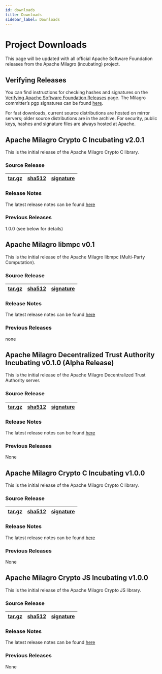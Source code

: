 ```yaml
---
id: downloads
title: Downloads
sidebar_label: Downloads
---
```


# Project Downloads

This page will be updated with all official Apache Software Foundation releases from the Apache Milagro (incubating) project.

## Verifying Releases

You can find instructions for checking hashes and signatures on the [Verifying Apache Software Foundation Releases](http://www.apache.org/info/verification.html) page. The Milagro committer’s pgp signatures can be found [here](https://www.apache.org/dist/incubator/milagro/KEYS).   

For fast downloads, current source distributions are hosted on mirror servers; older source distributions are in the archive. For security, public keys, hashes and signature files are always hosted at Apache.

## Apache Milagro Crypto C Incubating v2.0.1

This is the initial release of the Apache Milagro Crypto C library.

### Source Release

|[tar.gz](http://www.apache.org/dyn/closer.cgi/incubator/milagro/apache-milagro-crypto-c-2.0.1-incubating/apache-milagro-crypto-c-2.0.1-incubating-src.tar.gz)|[sha512](https://www.apache.org/dist/incubator/milagro/apache-milagro-crypto-c-2.0.1-incubating/apache-milagro-crypto-c-2.0.1-incubating-src.tar.gz.sha512)|[signature](https://www.apache.org/dist/incubator/milagro/apache-milagro-crypto-c-2.0.1-incubating/apache-milagro-crypto-c-2.0.1-incubating-src.tar.gz.asc)|
| ----- | ----- | ----- |

### Release Notes

The latest release notes can be found [here](https://github.com/apache/incubator-milagro-crypto-c/releases/tag/2.0.1)

### Previous Releases

1.0.0 (see below for details)

## Apache Milagro libmpc v0.1

This is the initial release of the Apache Milagro libmpc (Multi-Party Computation).

### Source Release

|[tar.gz](https://www.apache.org/dyn/closer.cgi/incubator/milagro/apache-milagro-mpc-0.1-incubating/apache-milagro-mpc-0.1-incubating-src.tar.gz)|[sha512](https://www.apache.org/dyn/closer.cgi/incubator/milagro/apache-milagro-mpc-0.1-incubating/apache-milagro-mpc-0.1-incubating-src.tar.gz.sha512)|[signature](https://www.apache.org/dyn/closer.cgi/incubator/milagro/apache-milagro-mpc-0.1-incubating/apache-milagro-mpc-0.1-incubating-src.tar.gz.asc)|
| ----- | ----- | ----- |

### Release Notes

The latest release notes can be found [here](https://github.com/apache/incubator-milagro-MPC/releases/tag/0.1)

### Previous Releases

none


## Apache Milagro Decentralized Trust Authority Incubating v0.1.0 (Alpha Release)

This is the initial release of the Apache Milagro Decentralized Trust Authority server.

### Source Release

|[tar.gz](http://www.apache.org/dyn/closer.cgi/incubator/milagro/apache-milagro-dta-0.1.0-incubating/apache-milagro-dta-0.1.0-incubating-src.tar.gz)|[sha512](https://www.apache.org/dist/incubator/milagro/apache-milagro-dta-0.1.0-incubating/apache-milagro-dta-0.1.0-incubating-src.tar.gz.sha512)|[signature](https://www.apache.org/dist/incubator/milagro/apache-milagro-dta-0.1.0-incubating/apache-milagro-dta-0.1.0-incubating-src.tar.gz.asc)|
| ----- | ----- | ----- |

### Release Notes

The latest release notes can be found [here](https://github.com/apache/incubator-milagro-dta/releases/tag/0.1.0)

### Previous Releases

None

## Apache Milagro Crypto C Incubating v1.0.0

This is the initial release of the Apache Milagro Crypto C library.

### Source Release

|[tar.gz](http://www.apache.org/dyn/closer.cgi/incubator/milagro/apache-milagro-crypto-c-1.0.0-incubating/apache-milagro-crypto-c-1.0.0-incubating-src.tar.gz)|[sha512](https://www.apache.org/dist/incubator/milagro/apache-milagro-crypto-c-1.0.0-incubating/apache-milagro-crypto-c-1.0.0-incubating-src.tar.gz.sha512)|[signature](https://www.apache.org/dist/incubator/milagro/apache-milagro-crypto-c-1.0.0-incubating/apache-milagro-crypto-c-1.0.0-incubating-src.tar.gz.asc)|
| ----- | ----- | ----- |

### Release Notes

The latest release notes can be found [here](https://github.com/apache/incubator-milagro-crypto-c/releases/tag/1.0.0)

### Previous Releases

None


## Apache Milagro Crypto JS Incubating v1.0.0

This is the initial release of the Apache Milagro Crypto JS library.

### Source Release

|[tar.gz](http://www.apache.org/dyn/closer.cgi/incubator/milagro/apache-milagro-crypto-js-1.0.0-incubating/apache-milagro-crypto-js-1.0.0-incubating-src.tar.gz)|[sha512](https://www.apache.org/dist/incubator/milagro/apache-milagro-crypto-js-1.0.0-incubating/apache-milagro-crypto-js-1.0.0-incubating-src.tar.gz.sha512)|[signature](https://www.apache.org/dist/incubator/milagro/apache-milagro-crypto-js-1.0.0-incubating/apache-milagro-crypto-js-1.0.0-incubating-src.tar.gz.asc)|
| ----- | ----- | ----- |

### Release Notes

The latest release notes can be found [here](https://github.com/apache/incubator-milagro-crypto-js/releases/tag/1.0.0)

### Previous Releases

None

<!--
Supported admonition types are: caution, note, important, tip, warning.
-->

